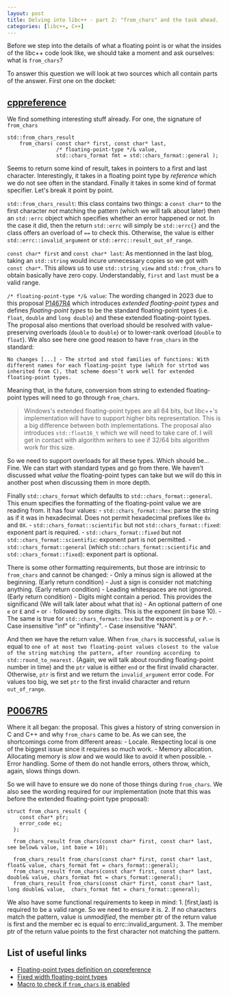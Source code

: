 ```yaml
---
layout: post
title: Delving into libc++ - part 2: "from_chars" and the task ahead.
categories: [libc++, C++]
---
```


Before we step into the details of what a floating point is or what the insides of the libc++ code look like, we should take a moment and ask ourselves: what is `from_chars`?

To answer this question we will look at two sources which all contain parts of the answer. First one on the docket:

## [cppreference](https://en.cppreference.com/w/cpp/utility/from_chars)

We find something interesting stuff already. For one, the signature of `from_chars`

```
std::from_chars_result
    from_chars( const char* first, const char* last,
                /* floating-point-type */& value,
                std::chars_format fmt = std::chars_format::general );
```
Seems to return some kind of result, takes in pointers to a first and last character. Interestingly, it takes in a floating point type by _reference_ which we do not see often in the standard. Finally it takes in some kind of format specifier. Let's break it point by point.

<!--more-->

`std::from_chars_result`: this class contains two things: a `const char*` to the first character _not_ matching the pattern (which we will talk about later) then an `std::errc` object which specifies whether an error happened or not. In the case it did, then the return `std::errc` will simply be `std::errc{}` and the class offers an overload of `==` to check this. Otherwise, the value is either `std::errc::invalid_argument` or `std::errc::result_out_of_range`.

`const char* first` and `const char* last`: As mentionned in the last blog, taking an `std::string` would incure unnecessary copies so we got with `const char*`. This allows us to use `std::string_view` and `std::from_chars` to obtain basically have zero copy. Understandably, `first` and `last` must be a valid range.

`/* floating-point-type */& value`: The wording changed in 2023 due to this proposal [P1467R4](https://www.open-std.org/jtc1/sc22/wg21/docs/papers/2020/p1467r4.html#motivation) which introduces _extended floating-point types_ and defines _floating-point types_ to be the standard floating-point types (i.e. `float`, `double` and `long double`) and these extended floating-point types. The proposal also mentions that overload should be resolved with value-preserving overloads (`double` to `double`) or to lower-rank overload (`double` to `float`). We also see here one good reason to have `from_chars` in the standard:

```No changes [...] - The strtod and stod families of functions: With different names for each floating-point type (which for strtod was inherited from C), that scheme doesn’t work well for extended floating-point types.```

Meaning that, in the future, conversion from string to extended floating-point types will need to go through `from_chars`.

> Windows's extended floating-point types are all 64 bits, but libc++'s implementation will have to support higher bits representation. This is a big difference between both implementations.
> The proposal also introduces `std::float16_t` which we will need to take care of. I will get in contact with algorithm writers to see if 32/64 bits algorithm work for this size.

So we need to support overloads for all these types. Which should be... Fine. We can start with standard types and go from there. We haven't discussed what _value_ the floating-point types can take but we will do this in another post when discussing them in more depth.

Finally `std::chars_format` which defaults to `std::chars_format::general`. This enum specifies the formatting of the floating-point value we are reading from. It has four values:
    - `std::chars_format::hex`: parse the string as if it was in hexadecimal. Does not permit hexadecimal prefixes like `0x` and `0X`.
    - `std::chars_format::scientific` but not `std::chars_format::fixed`: exponent part is required.
    - `std::chars_format::fixed` but not `std::chars_format::scientific`: exponent part is not permitted.
    - `std::chars_format::general` (which `std::chars_format::scientific` and `std::chars_format::fixed`): exponent part is optional.

There is some other formatting requirements, but those are intrinsic to `from_chars` and cannot be changed:
    - Only a minus sign is allowed at the beginning. (Early return condition)
    - Just a sign is consider not matching anything. (Early return condition)
    - Leading whitespaces are not ignored. (Early return condition)
    - Digits might contain a period. This provides the significand (We will talk later about what that is)
    - An optional pattern of one `e` or `E` and `+` or `-` followed by some digits. This is the exponent (in base 10).
    - The same is true for `std::chars_format::hex` but the exponent is `p` or `P`.
    - Case insensitive "inf" or "infinity".
    - Case insensitive "NAN".

And then we have the return value. When `from_chars` is successful, `value` is equal to `one of at most two floating-point values closest to the value of the string matching the pattern, after rounding according to std::round_to_nearest.` (Again, we will talk about rounding floating-point number in time) and the `ptr` value is either `end` or the first invalid character. Otherwise, `ptr` is first and we return the `invalid_argument` error code. For values too big, we set `ptr` to the first invalid character and return `out_of_range`.

## [P0067R5](https://www.open-std.org/jtc1/sc22/wg21/docs/papers/2016/p0067r5.html)
Where it all began: the proposal. This gives a history of string conversion in C and C++ and why `from_chars` came to be. As we can see, the shortcomings come from different areas:
    - Locale. Respecting local is one of the biggest issue since it requires so much work.
    - Memory allocation. Allocating memory is *slow* and we would like to avoid it when possible.
    - Error handling. Some of them do not handle errors, others throw, which, again, slows things down.

So we will have to ensure we do none of those things during `from_chars`. We also see the wording required for our implementation (note that this was before the extended floating-point type proposal):
```
struct from_chars_result {
    const char* ptr;
    error_code ec;
  };

  from_chars_result from_chars(const char* first, const char* last, see below& value, int base = 10);  

  from_chars_result from_chars(const char* first, const char* last, float& value, chars_format fmt = chars_format::general);  
  from_chars_result from_chars(const char* first, const char* last, double& value, chars_format fmt = chars_format::general);  
  from_chars_result from_chars(const char* first, const char* last, long double& value,  chars_format fmt = chars_format::general);
```

We also have some functional requirements to keep in mind:
    1. [first,last) is required to be a valid range. So we need to ensure it is.
    2. If no characters match the pattern, value is _unmodified_, the member ptr of the return value is first and the member ec is equal to errc::invalid_argument.
    3. The member ptr of the return value points to the first character not matching the pattern.

## List of useful links
- [Floating-point types definition on cppreference](https://en.cppreference.com/w/cpp/language/types)
- [Fixed width floating-point types](https://en.cppreference.com/w/cpp/types/floating-point)
- [Macro to check if `from_chars` is enabled](https://en.cppreference.com/w/cpp/feature_test#cpp_lib_to_chars)

